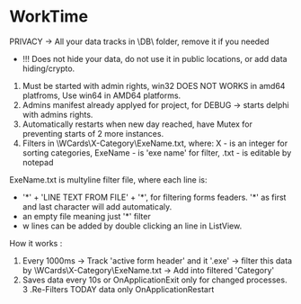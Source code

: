 # WorkTime
PRIVACY -> All your data tracks in \DB\ folder, remove it if you needed
 - !!! Does not hide your data, do not use it in public locations, or add data hiding/crypto.


1. Must be started with admin rights, win32 DOES NOT WORKS in amd64 platfroms, Use win64 in AMD64 platforms.
2. Admins manifest already applyed for project, for DEBUG -> starts delphi with admins rights.
3. Automatically restarts when new day reached, have Mutex for preventing starts of 2 more instances.
4. Filters in \WCards\X-Category\ExeName.txt, where:
X - is an integer for sorting categories, 
ExeName - is 'exe name' for filter, .txt - is editable by notepad


ExeName.txt is multyline filter file, where each line is:
 - '\*' + 'LINE TEXT FROM FILE' + '\*', for filtering forms feaders. '\*' as first and last character will add automaticaly.
 - an empty file meaning just '\*' filter
 - w lines can be added by double clicking an line in ListView.


How it works : 
 1. Every 1000ms -> Track 'active form header' and it '.exe' -> filter this data by \WCards\X-Category\ExeName.txt -> Add into filtered 'Category'
 2. Saves data every 10s or OnApplicationExit only for changed processes.
 3 .Re-Filters TODAY data only OnApplicationRestart
